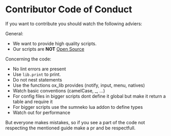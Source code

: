 # Contributor Code of Conduct

If you want to contribute you should watch the following adviers:

General:
- We want to provide high quality scripts.
- Our scripts are **NOT** [Open Source](https://opensource.org/osd/)

Concerning the code:
- No lint errors are present
- Use `lib.print` to print.
- Do not nest statements
- Use the functions ox_lib provides (notify, input, menu, natives)
- Watch basic conventions (camelCase, _, ...)
- For config files in bigger scripts dont define it global but make it return a table and require it
- For bigger scripts use the sumneko lua addon to define types
- Watch out for performance

But everyone makes mistakes, so if you see a part of the code not respecting the mentioned guide make a pr and be respectfull.